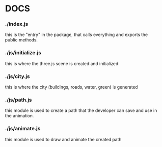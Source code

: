 # DOCS

### ./index.js

this is the "entry" in the package, that calls everything and exports the public methods.

### ./js/initialize.js

this is where the three.js scene is created and initialized

### ./js/city.js

this is where the city (buildings, roads, water, green) is generated

### ./js/path.js

this module is used to create a path that the developer can save and use in the animation.

### ./js/animate.js

this module is used to draw and animate the created path
